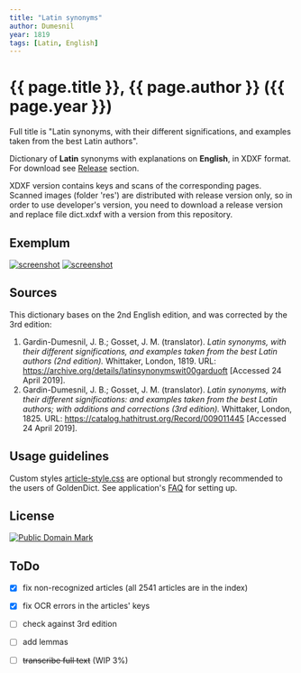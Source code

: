 ```yaml
---
title: "Latin synonyms"
author: Dumesnil
year: 1819
tags: [Latin, English]
---
```

# {{ page.title }}, {{ page.author }} ({{ page.year }})

Full title is "Latin synonyms, with their different significations, and examples taken from the best Latin authors".

Dictionary of **Latin** synonyms with explanations on **English**, in XDXF format. For download see [Release][3] section.

XDXF version contains keys and scans of the corresponding pages. Scanned images (folder 'res') are distributed with release version only, so in order to use developer's version, you need to download a release version and replace file dict.xdxf with a version from this repository.


## Exemplum

[![screenshot](https://user-images.githubusercontent.com/13879891/56865816-f3779c00-69da-11e9-9eac-be083504f52a.png)](https://user-images.githubusercontent.com/13879891/56865815-f3779c00-69da-11e9-998f-cc3e6dc9baf0.png) [![screenshot](https://user-images.githubusercontent.com/13879891/56865819-f3779c00-69da-11e9-8153-2eef5656e3ce.png)](https://user-images.githubusercontent.com/13879891/56865818-f3779c00-69da-11e9-9c6e-c86de94abf0f.png)


## Sources

This dictionary bases on the 2nd English edition, and was corrected by the 3rd edition:
    
1. Gardin-Dumesnil, J. B.; Gosset, J. M. (translator). _Latin synonyms, with their different significations, and examples taken from the best Latin authors (2nd edition)._ Whittaker, London, 1819. URL: <https://archive.org/details/latinsynonymswit00garduoft> \[Accessed 24 April 2019\].
2. Gardin-Dumesnil, J. B.; Gosset, J. M. (translator). _Latin synonyms, with their different significations: and examples taken from the best Latin authors; with additions and corrections (3rd edition)._ Whittaker, London, 1825. URL: <https://catalog.hathitrust.org/Record/009011445> \[Accessed 24 April 2019\].


## Usage guidelines

Custom styles [article-style.css][2] are optional but strongly recommended to the users of GoldenDict. See application's [FAQ][1] for setting up.


## License

<a rel="license" href="http://creativecommons.org/publicdomain/mark/1.0/">
<img src="https://licensebuttons.net/p/mark/1.0/88x31.png"
     style="border-style: none;" alt="Public Domain Mark" />
</a>


## ToDo

* [x] fix non-recognized articles (all 2541 articles are in the index)
* [x] fix OCR errors in the articles' keys
* [ ] check against 3rd edition
* [ ] add lemmas
* [ ] ~~transcribe full text~~ (WIP 3%)


[1]: http://goldendict.org/wiki/index.php/FAQ#How_do_I_change_the_font_used_for_the_articles.3F_Or_alter_its_appearance_in_any_other_way.3F
[2]: https://github.com/nikita-moor/latin-dictionary/blob/master/utils/article-style.css
[3]: https://github.com/nikita-moor/latin-dictionary/releases
[4]: https://github.com/nikita-moor/latin-dictionary/issues

